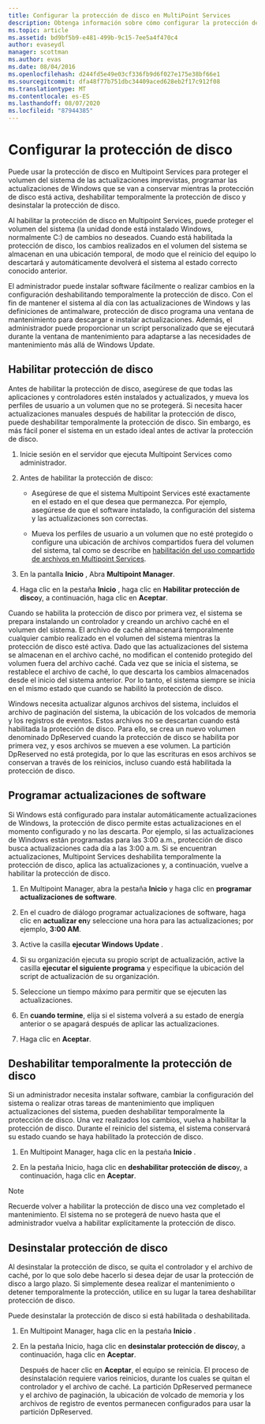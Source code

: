 ```yaml
---
title: Configurar la protección de disco en MultiPoint Services
description: Obtenga información sobre cómo configurar la protección de disco para Multipoint Services
ms.topic: article
ms.assetid: bd9bf5b9-e481-499b-9c15-7ee5a4f470c4
author: evaseydl
manager: scottman
ms.author: evas
ms.date: 08/04/2016
ms.openlocfilehash: d244fd5e49e03cf336fb9d6f027e175e38bf66e1
ms.sourcegitcommit: dfa48f77b751dbc34409aced628eb2f17c912f08
ms.translationtype: MT
ms.contentlocale: es-ES
ms.lasthandoff: 08/07/2020
ms.locfileid: "87944385"
---
```

# <a name="configure-disk-protection"></a>Configurar la protección de disco
Puede usar la protección de disco en Multipoint Services para proteger el volumen del sistema de las actualizaciones imprevistas, programar las actualizaciones de Windows que se van a conservar mientras la protección de disco está activa, deshabilitar temporalmente la protección de disco y desinstalar la protección de disco.

Al habilitar la protección de disco en Multipoint Services, puede proteger el volumen del sistema (la unidad donde está instalado Windows, normalmente C:) de cambios no deseados. Cuando está habilitada la protección de disco, los cambios realizados en el volumen del sistema se almacenan en una ubicación temporal, de modo que el reinicio del equipo lo descartará y automáticamente devolverá el sistema al estado correcto conocido anterior.

El administrador puede instalar software fácilmente o realizar cambios en la configuración deshabilitando temporalmente la protección de disco. Con el fin de mantener el sistema al día con las actualizaciones de Windows y las definiciones de antimalware, protección de disco programa una ventana de mantenimiento para descargar e instalar actualizaciones. Además, el administrador puede proporcionar un script personalizado que se ejecutará durante la ventana de mantenimiento para adaptarse a las necesidades de mantenimiento más allá de Windows Update.

## <a name="enable-disk-protection"></a>Habilitar protección de disco
Antes de habilitar la protección de disco, asegúrese de que todas las aplicaciones y controladores estén instalados y actualizados, y mueva los perfiles de usuario a un volumen que no se protegerá. Si necesita hacer actualizaciones manuales después de habilitar la protección de disco, puede deshabilitar temporalmente la protección de disco. Sin embargo, es más fácil poner el sistema en un estado ideal antes de activar la protección de disco.


1.  Inicie sesión en el servidor que ejecuta Multipoint Services como administrador.

2.  Antes de habilitar la protección de disco:

    -   Asegúrese de que el sistema Multipoint Services esté exactamente en el estado en el que desea que permanezca. Por ejemplo, asegúrese de que el software instalado, la configuración del sistema y las actualizaciones son correctas.

    -   Mueva los perfiles de usuario a un volumen que no esté protegido o configure una ubicación de archivos compartidos fuera del volumen del sistema, tal como se describe en [habilitación del uso compartido de archivos en Multipoint Services](Enable-file-sharing-in-MultiPoint-services.md).

3.  En la pantalla **Inicio** , Abra **Multipoint Manager**.

4.  Haga clic en la pestaña **Inicio** , haga clic en **Habilitar protección de disco**y, a continuación, haga clic en **Aceptar**.

Cuando se habilita la protección de disco por primera vez, el sistema se prepara instalando un controlador y creando un archivo caché en el volumen del sistema. El archivo de caché almacenará temporalmente cualquier cambio realizado en el volumen del sistema mientras la protección de disco esté activa. Dado que las actualizaciones del sistema se almacenan en el archivo caché, no modifican el contenido protegido del volumen fuera del archivo caché. Cada vez que se inicia el sistema, se restablece el archivo de caché, lo que descarta los cambios almacenados desde el inicio del sistema anterior. Por lo tanto, el sistema siempre se inicia en el mismo estado que cuando se habilitó la protección de disco.

Windows necesita actualizar algunos archivos del sistema, incluidos el archivo de paginación del sistema, la ubicación de los volcados de memoria y los registros de eventos. Estos archivos no se descartan cuando está habilitada la protección de disco. Para ello, se crea un nuevo volumen denominado DpReserved cuando la protección de disco se habilita por primera vez, y esos archivos se mueven a ese volumen. La partición DpReserved no está protegida, por lo que las escrituras en esos archivos se conservan a través de los reinicios, incluso cuando está habilitada la protección de disco.

## <a name="schedule-software-updates"></a>Programar actualizaciones de software
Si Windows está configurado para instalar automáticamente actualizaciones de Windows, la protección de disco permite estas actualizaciones en el momento configurado y no las descarta. Por ejemplo, si las actualizaciones de Windows están programadas para las 3:00 a.m., protección de disco busca actualizaciones cada día a las 3:00 a.m. Si se encuentran actualizaciones, Multipoint Services deshabilita temporalmente la protección de disco, aplica las actualizaciones y, a continuación, vuelve a habilitar la protección de disco.

1.  En Multipoint Manager, abra la pestaña **Inicio** y haga clic en **programar actualizaciones de software**.

2.  En el cuadro de diálogo programar actualizaciones de software, haga clic en **actualizar en**y seleccione una hora para las actualizaciones; por ejemplo, **3:00 AM**.

3.  Active la casilla **ejecutar Windows Update** .

4.  Si su organización ejecuta su propio script de actualización, active la casilla **ejecutar el siguiente programa** y especifique la ubicación del script de actualización de su organización.

5.  Seleccione un tiempo máximo para permitir que se ejecuten las actualizaciones.

6.  En **cuando termine**, elija si el sistema volverá a su estado de energía anterior o se apagará después de aplicar las actualizaciones.

7.  Haga clic en **Aceptar**.

## <a name="temporarily-disable-disk-protection"></a>Deshabilitar temporalmente la protección de disco
Si un administrador necesita instalar software, cambiar la configuración del sistema o realizar otras tareas de mantenimiento que impliquen actualizaciones del sistema, pueden deshabilitar temporalmente la protección de disco. Una vez realizados los cambios, vuelva a habilitar la protección de disco. Durante el reinicio del sistema, el sistema conservará su estado cuando se haya habilitado la protección de disco.

1.  En Multipoint Manager, haga clic en la pestaña **Inicio** .

2.  En la pestaña Inicio, haga clic en **deshabilitar protección de disco**y, a continuación, haga clic en **Aceptar**.

> [!NOTE]
> Recuerde volver a habilitar la protección de disco una vez completado el mantenimiento. El sistema no se protegerá de nuevo hasta que el administrador vuelva a habilitar explícitamente la protección de disco.

## <a name="uninstall-disk-protection"></a>Desinstalar protección de disco
Al desinstalar la protección de disco, se quita el controlador y el archivo de caché, por lo que solo debe hacerlo si desea dejar de usar la protección de disco a largo plazo. Si simplemente desea realizar el mantenimiento o detener temporalmente la protección, utilice en su lugar la tarea deshabilitar protección de disco.

Puede desinstalar la protección de disco si está habilitada o deshabilitada.

1.  En Multipoint Manager, haga clic en la pestaña **Inicio** .

2.  En la pestaña Inicio, haga clic en **desinstalar protección de disco**y, a continuación, haga clic en **Aceptar**.

    Después de hacer clic en **Aceptar**, el equipo se reinicia. El proceso de desinstalación requiere varios reinicios, durante los cuales se quitan el controlador y el archivo de caché. La partición DpReserved permanece y el archivo de paginación, la ubicación de volcado de memoria y los archivos de registro de eventos permanecen configurados para usar la partición DpReserved.